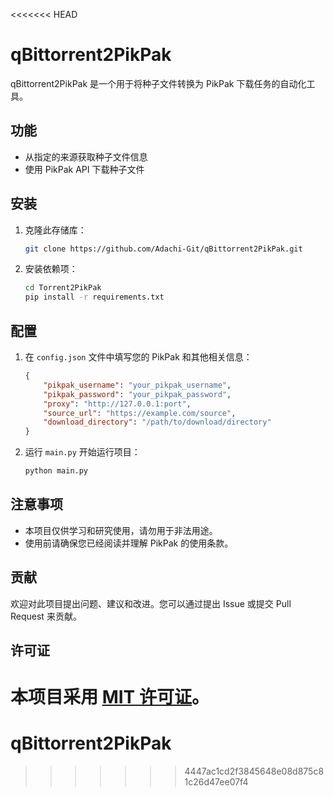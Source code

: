 <<<<<<< HEAD
# qBittorrent2PikPak

qBittorrent2PikPak 是一个用于将种子文件转换为 PikPak 下载任务的自动化工具。

## 功能

- 从指定的来源获取种子文件信息
- 使用 PikPak API 下载种子文件

## 安装

1. 克隆此存储库：

    ```bash
    git clone https://github.com/Adachi-Git/qBittorrent2PikPak.git
    ```

2. 安装依赖项：

    ```bash
    cd Torrent2PikPak
    pip install -r requirements.txt
    ```

## 配置

1. 在 `config.json` 文件中填写您的 PikPak 和其他相关信息：

    ```json
    {
        "pikpak_username": "your_pikpak_username",
        "pikpak_password": "your_pikpak_password",
        "proxy": "http://127.0.0.1:port",
        "source_url": "https://example.com/source",
        "download_directory": "/path/to/download/directory"
    }
    ```

2. 运行 `main.py` 开始运行项目：

    ```bash
    python main.py
    ```

## 注意事项

- 本项目仅供学习和研究使用，请勿用于非法用途。
- 使用前请确保您已经阅读并理解 PikPak 的使用条款。

## 贡献

欢迎对此项目提出问题、建议和改进。您可以通过提出 Issue 或提交 Pull Request 来贡献。

## 许可证

本项目采用 [MIT 许可证](LICENSE)。
=======
# qBittorrent2PikPak
>>>>>>> 4447ac1cd2f3845648e08d875c81c26d47ee07f4
